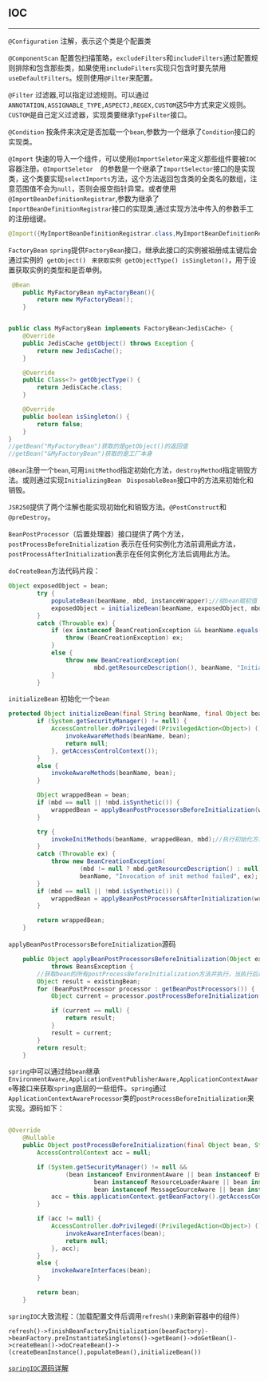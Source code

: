 ## IOC

---

 `@Configuration` 注解，表示这个类是个配置类

`@ComponentScan`  配置包扫描策略，`excludeFilters`和`includeFilters`通过配置规则排除和包含那些类，如果使用`includeFilters`实现只包含时要先禁用`useDefaultFilters`。规则使用`@Filter`来配置。

`@Filter` 过滤器,可以指定过滤规则。可以通过`ANNOTATION,ASSIGNABLE_TYPE,ASPECTJ,REGEX,CUSTOM`这5中方式来定义规则。`CUSTOM`是自己定义过滤器，实现类要继承`TypeFilter`接口。

`@Condition` 按条件来决定是否加载一个`bean`,参数为一个继承了`Condition`接口的实现类。

`@Import` 快速的导入一个组件，可以使用`@ImportSeletor`来定义那些组件要被`IOC`容器注册。`@ImportSeletor	`的参数是一个继承了`ImportSelector`接口的是实现类，这个类要实现`selectImports`方法，这个方法返回包含类的全类名的数组，注意范围值不会为`null`，否则会报空指针异常。或者使用`@ImportBeanDefinitionRegistrar`,参数为继承了`ImportBeanDefinitionRegistrar`接口的实现类,通过实现方法中传入的参数手工的注册组键。

```java
@Import({MyImportBeanDefinitionRegistrar.class,MyImportBeanDefinitionRegistrar.class})
```

`FactoryBean`    `spring`提供`FactoryBean`接口，继承此接口的实例被祖册成主键后会通过实例的` getObject()` ` 来获取实例 getObjectType() isSingleton()`，用于设置获取实例的类型和是否单例。

```java
 @Bean
    public MyFactoryBean myFactoryBean(){
        return new MyFactoryBean();
    }


public class MyFactoryBean implements FactoryBean<JedisCache> {
    @Override
    public JedisCache getObject() throws Exception {
        return new JedisCache();
    }

    @Override
    public Class<?> getObjectType() {
        return JedisCache.class;
    }

    @Override
    public boolean isSingleton() {
        return false;
    }
}
//getBean("MyFactoryBean")获取的是getObject()的返回值
//getBean("&MyFactoryBean")获取的是工厂本身
```

`@Bean`注册一个`bean`,可用`initMethod`指定初始化方法，`destroyMethod`指定销毁方法。或则通过实现`InitializingBean` ` DisposableBean`接口中的方法来初始化和销毁。

`JSR250`提供了两个注解也能实现初始化和销毁方法。`@PostConstruct`和`@preDestroy`。

`BeanPostProcessor`（后置处理器）接口提供了两个方法，`postProcessBeforeInitialization` 表示在任何实例化方法前调用此方法，`postProcessAfterInitialization`表示在任何实例化方法后调用此方法。

`doCreateBean`方法代码片段：

```java
Object exposedObject = bean;
		try {
			populateBean(beanName, mbd, instanceWrapper);//给bean赋初值
			exposedObject = initializeBean(beanName, exposedObject, mbd);//调用初始化方法
		}
		catch (Throwable ex) {
			if (ex instanceof BeanCreationException && beanName.equals(((BeanCreationException) ex).getBeanName())) {
				throw (BeanCreationException) ex;
			}
			else {
				throw new BeanCreationException(
						mbd.getResourceDescription(), beanName, "Initialization of bean failed", ex);
			}
		}
```

`initializeBean` 初始化一个`bean`

```java
protected Object initializeBean(final String beanName, final Object bean, @Nullable RootBeanDefinition mbd) {
		if (System.getSecurityManager() != null) {
			AccessController.doPrivileged((PrivilegedAction<Object>) () -> {
				invokeAwareMethods(beanName, bean);
				return null;
			}, getAccessControlContext());
		}
		else {
			invokeAwareMethods(beanName, bean);
		}

		Object wrappedBean = bean;
		if (mbd == null || !mbd.isSynthetic()) {
			wrappedBean = applyBeanPostProcessorsBeforeInitialization(wrappedBean, beanName);//调用后置处理器中的postProcessBeforeInitialization方法
		}

		try {
			invokeInitMethods(beanName, wrappedBean, mbd);//执行初始化方法
		}
		catch (Throwable ex) {
			throw new BeanCreationException(
					(mbd != null ? mbd.getResourceDescription() : null),
					beanName, "Invocation of init method failed", ex);
		}
		if (mbd == null || !mbd.isSynthetic()) {
			wrappedBean = applyBeanPostProcessorsAfterInitialization(wrappedBean, beanName);//调用后置处理器中的postProcessAfterInitialization方法
		}

		return wrappedBean;
	}
```

`applyBeanPostProcessorsBeforeInitialization`源码

```java
	public Object applyBeanPostProcessorsBeforeInitialization(Object existingBean, String beanName)
			throws BeansException {
		//获取bean的所有postProcessBeforeInitialization方法并执行，当执行后返回类型为null时直接返回上次调用结果。
		Object result = existingBean;
		for (BeanPostProcessor processor : getBeanPostProcessors()) {
			Object current = processor.postProcessBeforeInitialization(result, beanName);

            if (current == null) {
				return result;
			}
			result = current;
		}
		return result;
	}
```

`spring`中可以通过给`bean`继承`EnvironmentAware,ApplicationEventPublisherAware,ApplicationContextAware`等接口来获取`spring`底层的一些组件。`spring`通过`ApplicationContextAwareProcessor`类的`postProcessBeforeInitialization`来实现。源码如下：

```java

@Override
	@Nullable
	public Object postProcessBeforeInitialization(final Object bean, String beanName) throws BeansException {
		AccessControlContext acc = null;

		if (System.getSecurityManager() != null &&
				(bean instanceof EnvironmentAware || bean instanceof EmbeddedValueResolverAware ||
						bean instanceof ResourceLoaderAware || bean instanceof ApplicationEventPublisherAware ||
						bean instanceof MessageSourceAware || bean instanceof ApplicationContextAware)) {
			acc = this.applicationContext.getBeanFactory().getAccessControlContext();
		}

		if (acc != null) {
			AccessController.doPrivileged((PrivilegedAction<Object>) () -> {
				invokeAwareInterfaces(bean);
				return null;
			}, acc);
		}
		else {
			invokeAwareInterfaces(bean);
		}

		return bean;
	}
```



`springIOC`大致流程：（加载配置文件后调用`refresh()`来刷新容器中的组件）

`refresh()->finishBeanFactoryInitialization(beanFactory)->beanFactory.preInstantiateSingletons()->getBean()->doGetBean()->createBean()->doCreateBean()->(createBeanInstance(),populateBean(),initializeBean())`

[`springIOC`源码详解](https://blog.csdn.net/u013510838/article/details/75126299)




